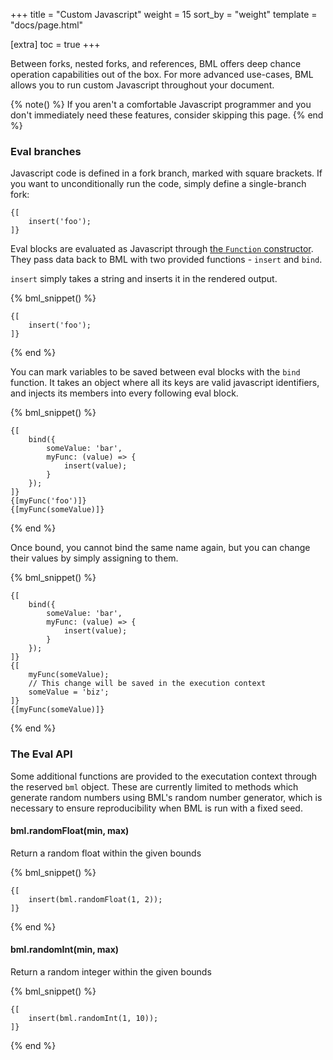 +++
title = "Custom Javascript"
weight = 15
sort_by = "weight"
template = "docs/page.html"

[extra]
toc = true
+++

Between forks, nested forks, and references, BML offers deep chance operation capabilities out of the box. For more advanced use-cases, BML allows you to run custom Javascript throughout your document.

{% note() %}
If you aren't a comfortable Javascript programmer and you don't immediately need these features, consider skipping this page.
{% end %}

### Eval branches

Javascript code is defined in a fork branch, marked with square brackets. If you want to unconditionally run the code, simply define a single-branch fork:

```bml
{[
    insert('foo');
]}
```

Eval blocks are evaluated as Javascript through [the `Function` constructor](https://developer.mozilla.org/en-US/docs/Web/JavaScript/Reference/Global_Objects/Function/Function). They pass data back to BML with two provided functions - `insert` and `bind`.

`insert` simply takes a string and inserts it in the rendered output.

{% bml_snippet() %}
```bml
{[
    insert('foo');
]}
```
{% end %}

You can mark variables to be saved between eval blocks with the `bind` function. It takes an object where all its keys are valid javascript identifiers, and injects its members into every following eval block.

{% bml_snippet() %}
```bml
{[
    bind({
        someValue: 'bar',
        myFunc: (value) => {
            insert(value);
        }
    });
]}
{[myFunc('foo')]}
{[myFunc(someValue)]}
```
{% end %}


Once bound, you cannot bind the same name again, but you can change their values by simply assigning to them.


{% bml_snippet() %}
```bml
{[
    bind({
        someValue: 'bar',
        myFunc: (value) => {
            insert(value);
        }
    });
]}
{[
    myFunc(someValue);
    // This change will be saved in the execution context
    someValue = 'biz';
]}
{[myFunc(someValue)]}
```
{% end %}

### The Eval API

Some additional functions are provided to the executation context through the reserved `bml` object. These are currently limited to methods which generate random numbers using BML's random number generator, which is necessary to ensure reproducibility when BML is run with a fixed seed.

#### bml.randomFloat(min, max)

Return a random float within the given bounds

{% bml_snippet() %}
```bml
{[
    insert(bml.randomFloat(1, 2));
]}
```
{% end %}


#### bml.randomInt(min, max)

Return a random integer within the given bounds

{% bml_snippet() %}
```bml
{[
    insert(bml.randomInt(1, 10));
]}
```
{% end %}
